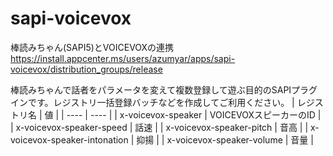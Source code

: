 # sapi-voicevox
棒読みちゃん(SAPI5)とVOICEVOXの連携  
https://install.appcenter.ms/users/azumyar/apps/sapi-voicevox/distribution_groups/release

棒読みちゃんで話者をパラメータを変えて複数登録して遊ぶ目的のSAPIプラグインです。レジストリ一括登録バッチなどを作成してご利用ください。
|  レジストリ名  |  値  |
| ---- | ---- |
|  x-voicevox-speaker  |  VOICEVOXスピーカーのID  |
|  x-voicevox-speaker-speed  |  話速 |
|  x-voicevox-speaker-pitch  |  音高  |
|  x-voicevox-speaker-intonation  |  抑揚  |
|  x-voicevox-speaker-volume  |  音量  |
